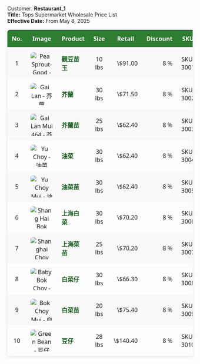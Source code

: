 Customer: **Restaurant_1**  
**Title:** Tops Supermarket Wholesale Price List  
**Effective Date:** From May 8, 2025  

<table style="width:100%; border-collapse:separate; border-spacing:0; font-family:'Segoe UI',sans-serif; box-shadow:0 2px 8px rgba(0,0,0,0.1);">
  <thead>
    <tr style="background-color:#2E7D32; color:#fff;">
      <th style="padding:12px; border-bottom:2px solid #fff; border-radius:8px 0 0 0;">No.</th>
      <th style="padding:12px; border-bottom:2px solid #fff;">Image</th>
      <th style="padding:12px; border-bottom:2px solid #fff;">Product</th>
      <th style="padding:12px; border-bottom:2px solid #fff;">Size</th>
      <th style="padding:12px; border-bottom:2px solid #fff;">Retail</th>
      <th style="padding:12px; border-bottom:2px solid #fff;">Discount</th>
      <th style="padding:12px; border-bottom:2px solid #fff; border-radius:0 8px 0 0;">SKU</th>
    </tr>
  </thead>
  <tbody>
    <tr style="background:#f9f9f9;">
      <td style="padding:12px; text-align:center;">1</td>
      <td style="padding:12px; text-align:center;">
        <img src="https://afodltd.com/wp-content/uploads/2020/07/80-031-300x225.jpg"
             alt="Pea Sprout-Good - 觀豆苗王"
             style="max-width:60px; max-height:60px; object-fit:cover; border-radius:6px;"/>
      </td>
      <td style="padding:12px;">
        <a href="https://mckinwholesale.ca/products/sku-3001"
           style="color:#1B5E20; font-weight:bold; text-decoration:none;">
          觀豆苗王
        </a>
      </td>
      <td style="padding:12px; text-align:center;">10 lbs</td>
      <td style="padding:12px; text-align:right;">\$91.00</td>
      <td style="padding:12px; text-align:right;">8 %</td>
      <td style="padding:12px; text-align:center;">SKU-3001</td>
    </tr>
    <tr>
      <td style="padding:12px; text-align:center;">2</td>
      <td style="padding:12px; text-align:center;">
        <img src="https://afodltd.com/wp-content/uploads/2024/07/50-615-300x225.jpg"
             alt="Gai Lan - 芥蘭"
             style="max-width:60px; max-height:60px; object-fit:cover; border-radius:6px;"/>
      </td>
      <td style="padding:12px;">
        <a href="https://mckinwholesale.ca/products/sku-3002"
           style="color:#1B5E20; font-weight:bold; text-decoration:none;">
          芥蘭
        </a>
      </td>
      <td style="padding:12px; text-align:center;">30 lbs</td>
      <td style="padding:12px; text-align:right;">\$71.50</td>
      <td style="padding:12px; text-align:right;">8 %</td>
      <td style="padding:12px; text-align:center;">SKU-3002</td>
    </tr>
    <tr style="background:#f9f9f9;">
      <td style="padding:12px; text-align:center;">3</td>
      <td style="padding:12px; text-align:center;">
        <img src="https://afodltd.com/wp-content/uploads/2020/08/50-472-300x225.jpg"
             alt="Gai Lan Mui 464 - 芥蘭苗"
             style="max-width:60px; max-height:60px; object-fit:cover; border-radius:6px;"/>
      </td>
      <td style="padding:12px;">
        <a href="https://mckinwholesale.ca/products/sku-3003"
           style="color:#1B5E20; font-weight:bold; text-decoration:none;">
          芥蘭苗
        </a>
      </td>
      <td style="padding:12px; text-align:center;">25 lbs</td>
      <td style="padding:12px; text-align:right;">\$62.40</td>
      <td style="padding:12px; text-align:right;">8 %</td>
      <td style="padding:12px; text-align:center;">SKU-3003</td>
    </tr>
    <tr>
      <td style="padding:12px; text-align:center;">4</td>
      <td style="padding:12px; text-align:center;">
        <img src="https://afodltd.com/wp-content/uploads/2019/04/20-088-300x225.jpg"
             alt="Yu Choy - 油菜"
             style="max-width:60px; max-height:60px; object-fit:cover; border-radius:6px;"/>
      </td>
      <td style="padding:12px;">
        <a href="https://mckinwholesale.ca/products/sku-3004"
           style="color:#1B5E20; font-weight:bold; text-decoration:none;">
          油菜
        </a>
      </td>
      <td style="padding:12px; text-align:center;">30 lbs</td>
      <td style="padding:12px; text-align:right;">\$62.40</td>
      <td style="padding:12px; text-align:right;">8 %</td>
      <td style="padding:12px; text-align:center;">SKU-3004</td>
    </tr>
    <tr style="background:#f9f9f9;">
      <td style="padding:12px; text-align:center;">5</td>
      <td style="padding:12px; text-align:center;">
        <img src="https://afodltd.com/wp-content/uploads/2020/08/50-47-300x225.jpg"
             alt="Yu Choy Mui - 油菜苗"
             style="max-width:60px; max-height:60px; object-fit:cover; border-radius:6px;"/>
      </td>
      <td style="padding:12px;">
        <a href="https://mckinwholesale.ca/products/sku-3005"
           style="color:#1B5E20; font-weight:bold; text-decoration:none;">
          油菜苗
        </a>
      </td>
      <td style="padding:12px; text-align:center;">30 lbs</td>
      <td style="padding:12px; text-align:right;">\$62.40</td>
      <td style="padding:12px; text-align:right;">8 %</td>
      <td style="padding:12px; text-align:center;">SKU-3005</td>
    </tr>
    <tr>
      <td style="padding:12px; text-align:center;">6</td>
      <td style="padding:12px; text-align:center;">
        <img src="https://afodltd.com/wp-content/uploads/2019/03/30-26-300x225.jpg"
             alt="Shang Hai Bok Choy - 上海白菜"
             style="max-width:60px; max-height:60px; object-fit:cover; border-radius:6px;"/>
      </td>
      <td style="padding:12px;">
        <a href="https://mckinwholesale.ca/products/sku-3006"
           style="color:#1B5E20; font-weight:bold; text-decoration:none;">
          上海白菜
        </a>
      </td>
      <td style="padding:12px; text-align:center;">30 lbs</td>
      <td style="padding:12px; text-align:right;">\$70.20</td>
      <td style="padding:12px; text-align:right;">8 %</td>
      <td style="padding:12px; text-align:center;">SKU-3006</td>
    </tr>
    <tr style="background:#f9f9f9;">
      <td style="padding:12px; text-align:center;">7</td>
      <td style="padding:12px; text-align:center;">
        <img src="https://afodltd.com/wp-content/uploads/2019/04/20-08-300x225.jpg"
             alt="Shanghai Choy Mui - 上海菜苗"
             style="max-width:60px; max-height:60px; object-fit:cover; border-radius:6px;"/>
      </td>
      <td style="padding:12px;">
        <a href="https://mckinwholesale.ca/products/sku-3007"
           style="color:#1B5E20; font-weight:bold; text-decoration:none;">
          上海菜苗
        </a>
      </td>
      <td style="padding:12px; text-align:center;">25 lbs</td>
      <td style="padding:12px; text-align:right;">\$70.20</td>
      <td style="padding:12px; text-align:right;">8 %</td>
      <td style="padding:12px; text-align:center;">SKU-3007</td>
    </tr>
    <tr>
      <td style="padding:12px; text-align:center;">8</td>
      <td style="padding:12px; text-align:center;">
        <img src="https://cdn.yoursite.com/images/sku-3008.jpg"
             alt="Baby Bok Choy - 白菜仔"
             style="max-width:60px; max-height:60px; object-fit:cover; border-radius:6px;"/>
      </td>
      <td style="padding:12px;">
        <a href="https://mckinwholesale.ca/products/sku-3008"
           style="color:#1B5E20; font-weight:bold; text-decoration:none;">
          白菜仔
        </a>
      </td>
      <td style="padding:12px; text-align:center;">30 lbs</td>
      <td style="padding:12px; text-align:right;">\$66.30</td>
      <td style="padding:12px; text-align:right;">8 %</td>
      <td style="padding:12px; text-align:center;">SKU-3008</td>
    </tr>
    <tr style="background:#f9f9f9;">
      <td style="padding:12px; text-align:center;">9</td>
      <td style="padding:12px; text-align:center;">
        <img src="https://cdn.yoursite.com/images/sku-3009.jpg"
             alt="Bok Choy Mui - 白菜苗"
             style="max-width:60px; max-height:60px; object-fit:cover; border-radius:6px;"/>
      </td>
      <td style="padding:12px;">
        <a href="https://mckinwholesale.ca/products/sku-3009"
           style="color:#1B5E20; font-weight:bold; text-decoration:none;">
          白菜苗
        </a>
      </td>
      <td style="padding:12px; text-align:center;">20 lbs</td>
      <td style="padding:12px; text-align:right;">\$75.40</td>
      <td style="padding:12px; text-align:right;">8 %</td>
      <td style="padding:12px; text-align:center;">SKU-3009</td>
    </tr>
    <tr>
      <td style="padding:12px; text-align:center;">10</td>
      <td style="padding:12px; text-align:center;">
        <img src="https://cdn.yoursite.com/images/sku-3010.jpg"
             alt="Green Bean - 豆仔"
             style="max-width:60px; max-height:60px; object-fit:cover; border-radius:6px;"/>
      </td>
      <td style="padding:12px;">
        <a href="https://mckinwholesale.ca/products/sku-3010"
           style="color:#1B5E20; font-weight:bold; text-decoration:none;">
          豆仔
        </a>
      </td>
      <td style="padding:12px; text-align:center;">28 lbs</td>
      <td style="padding:12px; text-align:right;">\$140.40</td>
      <td style="padding:12px; text-align:right;">8 %</td>
      <td style="padding:12px; text-align:center;">SKU-3010</td>
    </tr>
  </tbody>
</table>
